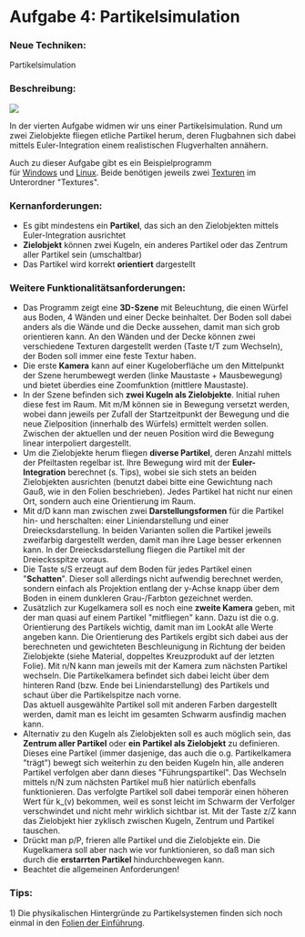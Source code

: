 
# Aufgabe 4: Partikelsimulation

### Neue Techniken:

Partikelsimulation

###  Beschreibung:

![](https://intern.fh-wedel.de/fileadmin/mitarbeiter/ne/CG2/WS1415_Screenshot5.jpg)

In der vierten Aufgabe widmen wir uns einer Partikelsimulation. Rund um
zwei Zielobjekte fliegen etliche Partikel herum, deren Flugbahnen sich
dabei mittels Euler-Integration einem realistischen Flugverhalten
annähern. 

Auch zu dieser Aufgabe gibt es ein Beispielprogramm
für [Windows](https://intern.fh-wedel.de/fileadmin/mitarbeiter/ne/CG2/WS2021_particle.exe) und [Linux](https://intern.fh-wedel.de/fileadmin/mitarbeiter/ne/CG2/WS2021_particle).
Beide benötigen jeweils
zwei [Texturen](https://intern.fh-wedel.de/fileadmin/mitarbeiter/ne/CG2/WS2021_Textures.rar) im
Unterordner "Textures".

###  Kernanforderungen:

-   Es gibt mindestens ein **Partikel**, das sich an den Zielobjekten
    mittels Euler-Integration ausrichtet
-   **Zielobjekt** können zwei Kugeln, ein anderes Partikel oder das
    Zentrum aller Partikel sein (umschaltbar)
-   Das Partikel wird korrekt **orientiert** dargestellt

###  Weitere Funktionalitätsanforderungen:

-   Das Programm zeigt eine **3D-Szene** mit Beleuchtung, die einen
    Würfel aus Boden, 4 Wänden und einer Decke beinhaltet. Der Boden
    soll dabei anders als die Wände und die Decke aussehen, damit man
    sich grob orientieren kann. An den Wänden und der Decke können zwei
    verschiedene Texturen dargestellt werden (Taste t/T zum Wechseln),
    der Boden soll immer eine feste Textur haben.
-   Die erste **Kamera** kann auf einer Kugeloberfläche um den
    Mittelpunkt der Szene herumbewegt werden (linke Maustaste +
    Mausbewegung) und bietet überdies eine Zoomfunktion (mittlere
    Maustaste).
-   In der Szene befinden sich **zwei Kugeln als Zielobjekte**. Initial
    ruhen diese fest im Raum. Mit m/M können sie in Bewegung versetzt
    werden, wobei dann jeweils per Zufall der Startzeitpunkt der
    Bewegung und die neue Zielposition (innerhalb des Würfels) ermittelt
    werden sollen. Zwischen der aktuellen und der neuen Position wird
    die Bewegung linear interpoliert dargestellt.
-   Um die Zielobjekte herum fliegen **diverse Partikel**, deren Anzahl
    mittels der Pfeiltasten regelbar ist. Ihre Bewegung wird mit der
    **Euler-Integration** berechnet (s. Tips), wobei sie sich stets an
    beiden Zielobjekten ausrichten (benutzt dabei bitte eine Gewichtung
    nach Gauß, wie in den Folien beschrieben). Jedes Partikel hat nicht
    nur einen Ort, sondern auch eine Orientierung im Raum.
-   Mit d/D kann man zwischen zwei **Darstellungsformen** für die
    Partikel hin- und herschalten: einer Liniendarstellung und einer
    Dreiecksdarstellung. In beiden Varianten sollen die Partikel jeweils
    zweifarbig dargestellt werden, damit man ihre Lage besser erkennen
    kann. In der Dreiecksdarstellung fliegen die Partikel mit der
    Dreiecksspitze voraus.
-   Die Taste s/S erzeugt auf dem Boden für jedes Partikel einen
    "**Schatten**". Dieser soll allerdings nicht aufwendig berechnet
    werden, sondern einfach als Projektion entlang der y-Achse knapp
    über dem Boden in einem dunkleren Grau-/Farbton gezeichnet werden.
-   Zusätzlich zur Kugelkamera soll es noch eine **zweite Kamera**
    geben, mit der man quasi auf einem Partikel "mitfliegen" kann. Dazu
    ist die o.g. Orientierung des Partikels wichtig, damit man im LookAt
    alle Werte angeben kann. Die Orientierung des Partikels ergibt sich
    dabei aus der berechneten und gewichteten Beschleunigung in Richtung
    der beiden Zielobjekte (siehe Material, doppeltes Kreuzprodukt auf
    der letzten Folie). Mit n/N kann man jeweils mit der Kamera zum
    nächsten Partikel wechseln. Die Partikelkamera befindet sich dabei
    leicht über dem hinteren Rand (bzw. Ende bei Liniendarstellung) des
    Partikels und schaut über die Partikelspitze nach vorne.  
    Das aktuell ausgewählte Partikel soll mit anderen Farben dargestellt
    werden, damit man es leicht im gesamten Schwarm ausfindig machen
    kann.
-   Alternativ zu den Kugeln als Zielobjekten soll es auch möglich sein,
    das **Zentrum aller Partikel** oder **ein** **Partikel als
    Zielobjekt** zu definieren. Dieses eine Partikel (immer dasjenige,
    das auch die o.g. Partikelkamera "trägt") bewegt sich weiterhin zu
    den beiden Kugeln hin, alle anderen Partikel verfolgen aber dann
    dieses "Führungspartikel". Das Wechseln mittels n/N zum nächsten
    Partikel muß hier natürlich ebenfalls funktionieren. Das verfolgte
    Partikel soll dabei temporär einen höheren Wert für k_(v) bekommen,
    weil es sonst leicht im Schwarm der Verfolger verschwindet und nicht
    mehr wirklich sichtbar ist. Mit der Taste z/Z kann das Zielobjekt
    hier zyklisch zwischen Kugeln, Zentrum und Partikel tauschen.
-   Drückt man p/P, frieren alle Partikel und die Zielobjekte ein. Die
    Kugelkamera soll aber nach wie vor funktionieren, so daß man sich
    durch die **erstarrten Partikel** hindurchbewegen kann.
-   Beachtet die allgemeinen Anforderungen!

###  Tips:

1\) Die physikalischen Hintergründe zu Partikelsystemen finden sich noch
einmal in den [Folien der
Einführung](https://intern.fh-wedel.de/fileadmin/mitarbeiter/ne/CG2/Partikel.pdf).